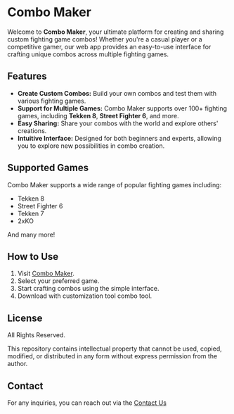 # Combo Maker

Welcome to **Combo Maker**, your ultimate platform for creating and sharing custom fighting game combos! Whether you're a casual player or a competitive gamer, our web app provides an easy-to-use interface for crafting unique combos across multiple fighting games.

## Features

- **Create Custom Combos:** Build your own combos and test them with various fighting games.
- **Support for Multiple Games:** Combo Maker supports over 100+ fighting games, including **Tekken 8**, **Street Fighter 6**, and more.
- **Easy Sharing:** Share your combos with the world and explore others' creations.
- **Intuitive Interface:** Designed for both beginners and experts, allowing you to explore new possibilities in combo creation.

## Supported Games

Combo Maker supports a wide range of popular fighting games including:

- Tekken 8
- Street Fighter 6
- Tekken 7
- 2xKO

And many more!

## How to Use

1. Visit [Combo Maker](https://combomaker.net).
2. Select your preferred game.
3. Start crafting combos using the simple interface.
4. Download with  customization tool combo tool.


## License

All Rights Reserved.

This repository contains intellectual property that cannot be used, copied, modified, or distributed in any form without express permission from the author.

## Contact

For any inquiries, you can reach out via the [Contact Us](https://nooobtimex.me/)

